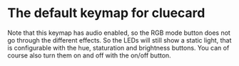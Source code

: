 # The default keymap for cluecard

Note that this keymap has audio enabled, so the RGB mode button does not go through the different effects. 
So the LEDs will still show a static light, that is configurable with the hue, staturation and brightness
buttons. You can of course also turn them on and off with the on/off button.

